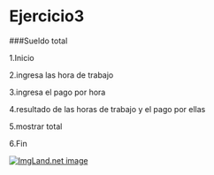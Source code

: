 # Ejercicio3

###Sueldo total

1.Inicio

2.ingresa las hora de trabajo

3.ingresa el pago por hora

4.resultado de las horas de trabajo y el pago por ellas

5.mostrar total

6.Fin


<a href="http://2.1m.yt/WpOMv1C.jpg" target="_blank"><img src="http://2.1m.yt/WpOMv1C.jpg" alt="ImgLand.net image" /></a>

